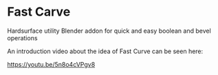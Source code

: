 # Fast Carve
Hardsurface utility Blender addon for quick and easy boolean and bevel operations

An introduction video about the idea of Fast Curve can be seen here:

https://youtu.be/5n8o4cVPgv8
